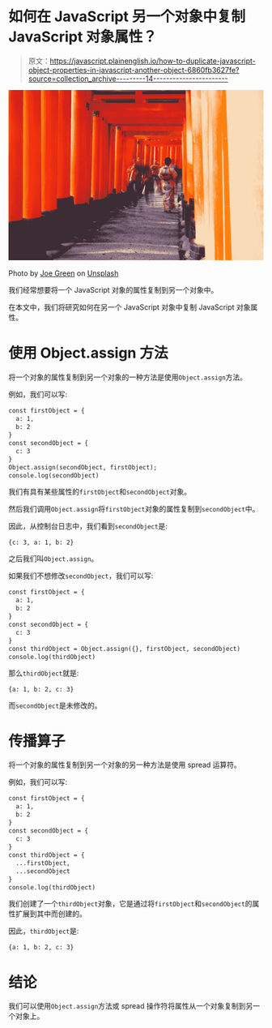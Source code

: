 # 如何在 JavaScript 另一个对象中复制 JavaScript 对象属性？

> 原文：<https://javascript.plainenglish.io/how-to-duplicate-javascript-object-properties-in-javascript-another-object-6860fb3627fe?source=collection_archive---------14----------------------->

![](img/149ea15802721b5c5c9569bc2856a87e.png)

Photo by [Joe Green](https://unsplash.com/@jg?utm_source=medium&utm_medium=referral) on [Unsplash](https://unsplash.com?utm_source=medium&utm_medium=referral)

我们经常想要将一个 JavaScript 对象的属性复制到另一个对象中。

在本文中，我们将研究如何在另一个 JavaScript 对象中复制 JavaScript 对象属性。

# 使用 Object.assign 方法

将一个对象的属性复制到另一个对象的一种方法是使用`Object.assign`方法。

例如，我们可以写:

```
const firstObject = {
  a: 1,
  b: 2
}
const secondObject = {
  c: 3
}
Object.assign(secondObject, firstObject);
console.log(secondObject)
```

我们有具有某些属性的`firstObject`和`secondObject`对象。

然后我们调用`Object.assign`将`firstObject`对象的属性复制到`secondObject`中。

因此，从控制台日志中，我们看到`secondObject`是:

```
{c: 3, a: 1, b: 2}
```

之后我们叫`Object.assign`。

如果我们不想修改`secondObject`，我们可以写:

```
const firstObject = {
  a: 1,
  b: 2
}
const secondObject = {
  c: 3
}
const thirdObject = Object.assign({}, firstObject, secondObject)
console.log(thirdObject)
```

那么`thirdObject`就是:

```
{a: 1, b: 2, c: 3}
```

而`secondObject`是未修改的。

# 传播算子

将一个对象的属性复制到另一个对象的另一种方法是使用 spread 运算符。

例如，我们可以写:

```
const firstObject = {
  a: 1,
  b: 2
}
const secondObject = {
  c: 3
}
const thirdObject = {
  ...firstObject,
  ...secondObject
}
console.log(thirdObject)
```

我们创建了一个`thirdObject`对象，它是通过将`firstObject`和`secondObject`的属性扩展到其中而创建的。

因此，`thirdObject`是:

```
{a: 1, b: 2, c: 3}
```

# 结论

我们可以使用`Object.assign`方法或 spread 操作符将属性从一个对象复制到另一个对象上。
